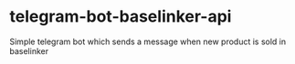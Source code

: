 # telegram-bot-baselinker-api
Simple telegram bot which sends a message when new product is sold in baselinker
